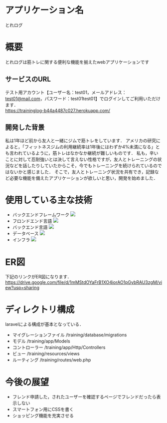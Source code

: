 # アプリケーション名
とれログ

# 概要
とれログは筋トレに関する便利な機能を揃えたwebアプリケーションです

## サービスのURL
テスト用アカウント【ユーザー名：test01，メールアドレス：test01@mail.com，パスワード：test01test01】でログインしてご利用いただけます．  
https://traininglog-b44a4487c027.herokuapp.com/

## 開発した背景
私は1年ほど前から友人と一緒にジムで筋トレをしています．
アメリカの研究によると，「フィットネスジムの利用継続率は1年後にはわずか4%未満になる」とも言われているように，筋トレはなかなか継続が難しいものです．
私も，辛いことに対して忍耐強いとは決して言えない性格ですが，友人とトレーニングの状況などを話したりしていたからこそ，今でもトレーニングを続けられているのではないかと感じました．
そこで，友人とトレーニング状況を共有でき，記録など必要な機能を備えたアプリケーションが欲しいと思い，開発を始めました．

# 使用している主な技術
- バックエンドフレームワーク
  <img src="https://img.shields.io/badge/-Laravel-E74430.svg?logo=laravel&style=plastic">
- フロンドエンド言語
  <img src="https://img.shields.io/badge/-Javascript-F7DF1E.svg?logo=javascript&style=plastic">
- バックエンド言語
  <img src="https://img.shields.io/badge/-Php-777BB4.svg?logo=php&style=plastic">
- データベース
  <img src="https://img.shields.io/badge/-Mysql-4479A1.svg?logo=mysql&style=plastic">
- インフラ
  <img src="https://img.shields.io/badge/-Amazon%20aws-232F3E.svg?logo=amazon-aws&style=plastic">

# ER図
下記のリンクがER図になります．  
https://drive.google.com/file/d/1mMStdOYaFrB1XO4iorAO1pGybRAU3zgM/view?usp=sharing

# ディレクトリ構成
laravelによる構成が基本となっている．
- マイグレーションファイル /training/database/migrations
- モデル /training/app/Models
- コントローラー /training/app/Http/Controllers
- ビュー /training/resources/views
- ルーティング /training/routes/web.php

# 今後の展望
- フレンド申請した，されたユーザーを確認するページでフレンドだったら表示しない
- スマートフォン用にCSSを書く
- ショッピング機能を充実させる
